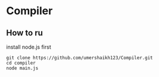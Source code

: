 # Compiler

## How to ru

install node.js first

```
git clone https://github.com/umershaikh123/Compiler.git
cd compiler
node main.js
```
